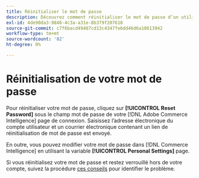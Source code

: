 ```yaml
---
title: Réinitialiser le mot de passe
description: Découvrez comment réinitialiser le mot de passe d’un utilisateur.
exl-id: 4de90da3-9846-4c3a-a31e-8b379f207618
source-git-commit: c7f6bacd49487cd13c4347fe6dd46d6a10613942
workflow-type: tm+mt
source-wordcount: '82'
ht-degree: 0%

---
```


# Réinitialisation de votre mot de passe

Pour réinitialiser votre mot de passe, cliquez sur **[!UICONTROL Reset Password]** sous le champ mot de passe de votre [!DNL Adobe Commerce Intelligence] page de connexion. Saisissez l’adresse électronique du compte utilisateur et un courrier électronique contenant un lien de réinitialisation de mot de passe est envoyé.

En outre, vous pouvez modifier votre mot de passe dans [!DNL Commerce Intelligence] en utilisant la variable **[!UICONTROL Personal Settings]** page.

Si vous réinitialisez votre mot de passe et restez verrouillé hors de votre compte, suivez la procédure [ces conseils](https://experienceleague.adobe.com/docs/commerce-knowledge-base/kb/troubleshooting/miscellaneous/troubleshooting-mbi-account-lockout.html) pour identifier le problème.
